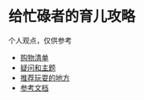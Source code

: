 # 给忙碌者的育儿攻略

个人观点，仅供参考

- [购物清单](./shopping)
- [疑问和主题](./topic)
- [推荐玩耍的地方](./places.md)
- [参考文档](./references.md)
